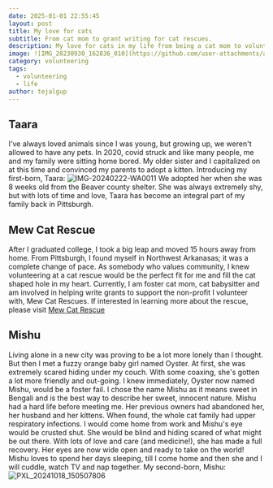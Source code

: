 ```yaml
---
date: 2025-01-01 22:55:45
layout: post
title: My love for cats
subtitle: From cat mom to grant writing for cat rescues.
description: My love for cats in my life from being a cat mom to volunteering at a cat rescue.
image: ![IMG_20230930_162836_010](https://github.com/user-attachments/assets/afe62f0c-1c95-4bdd-ac25-ab11139da661)
category: volunteering
tags:
  - volunteering
  - life
author: tejalgup
---
```



## Taara

I've always loved animals since I was young, but growing up, we weren't allowed to have any pets. In 2020, covid struck and like many people, me and my family were sitting home bored. My older sister and I capitalized on at this time and convinced my parents to adopt a kitten. Introducing my first-born, Taara: ![IMG-20240222-WA0011](https://github.com/user-attachments/assets/7d9f5664-9f76-4e28-a1f4-932dc0ee7596) We adopted her when she was 8 weeks old from the Beaver county shelter. She was always extremely shy, but with lots of time and love, Taara has become an integral part of my family back in Pittsburgh. 

## Mew Cat Rescue

After I graduated college, I took a big leap and moved 15 hours away from home. From Pittsburgh, I found myself in Northwest Arkanasas; it was a complete change of pace. As somebody who values community, I knew volunteering at a cat rescue would be the perfect fit for me and fill the cat shaped hole in my heart. Currently, I am foster cat mom, cat babysitter and am involved in helping write grants to support the non-profit I volunteer with, Mew Cat Rescues. If interested in learning more about the rescue, please visit [Mew Cat Rescue](https://www.mewcatrescue.com/)

## Mishu

Living alone in a new city was proving to be a lot more lonely than I thought. But then I met a fuzzy orange baby girl named Oyster. At first, she was extremely scared hiding under my couch. With some coaxing, she's gotten a lot more friendly and out-going. I knew immediately, Oyster now named Mishu, would be a foster fail. I chose the name Mishu as it means sweet in Bengali and is the best way to describe her sweet, innocent nature. Mishu had a hard life before meeting me. Her previous owners had abandoned her, her husband and her kittens. When found, the whole cat family had upper respiratory infections. I would come home from work and Mishu's eye would be crusted shut. She would be blind and hiding scared of what might be out there. With lots of love and care (and medicine!), she has made a full recovery. Her eyes are now wide open and ready to take on the world! Mishu loves to spend her days sleeping, till I come home and then she and I will cuddle, watch TV and nap together. My second-born, Mishu: ![PXL_20241018_150507806](https://github.com/user-attachments/assets/764752a9-e51d-4c33-a8ee-96c2568dc867)



